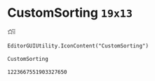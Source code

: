 # CustomSorting `19x13`
<img src="/img/CustomSorting.png" width=19 height=13>

``` CSharp
EditorGUIUtility.IconContent("CustomSorting")
```
```
CustomSorting
```
```
1223667551903327650
```
